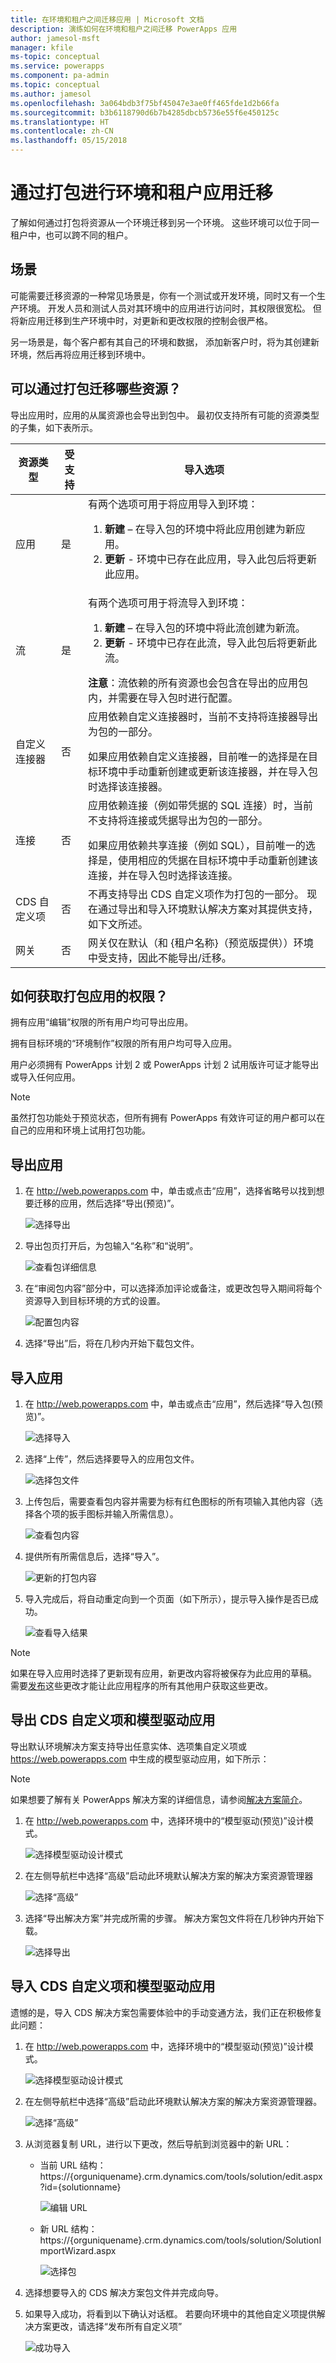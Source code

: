 ```yaml
---
title: 在环境和租户之间迁移应用 | Microsoft 文档
description: 演练如何在环境和租户之间迁移 PowerApps 应用
author: jamesol-msft
manager: kfile
ms-topic: conceptual
ms.service: powerapps
ms.component: pa-admin
ms.topic: conceptual
ms.author: jamesol
ms.openlocfilehash: 3a064bdb3f75bf45047e3ae0ff465fde1d2b66fa
ms.sourcegitcommit: b3b6118790d6b7b4285dbcb5736e55f6e450125c
ms.translationtype: HT
ms.contentlocale: zh-CN
ms.lasthandoff: 05/15/2018
---
```

# <a name="environment-and-tenant-app-migration-through-packaging"></a>通过打包进行环境和租户应用迁移
了解如何通过打包将资源从一个环境迁移到另一个环境。 这些环境可以位于同一租户中，也可以跨不同的租户。

## <a name="the-scenario"></a>场景
可能需要迁移资源的一种常见场景是，你有一个测试或开发环境，同时又有一个生产环境。 开发人员和测试人员对其环境中的应用进行访问时，其权限很宽松。 但将新应用迁移到生产环境中时，对更新和更改权限的控制会很严格。

另一场景是，每个客户都有其自己的环境和数据， 添加新客户时，将为其创建新环境，然后再将应用迁移到环境中。

## <a name="which-resources-can-i-migrate-through-packaging"></a>可以通过打包迁移哪些资源？
导出应用时，应用的从属资源也会导出到包中。  最初仅支持所有可能的资源类型的子集，如下表所示。

| 资源类型 | 受支持 | 导入选项 |
| --- | --- | --- |
| 应用 |是 |有两个选项可用于将应用导入到环境： <ol><li><b>新建</b> – 在导入包的环境中将此应用创建为新应用。</li> <li><b>更新</b> - 环境中已存在此应用，导入此包后将更新此应用。</li></ol> |
| 流 |是 |有两个选项可用于将流导入到环境： <ol><li><b>新建</b> – 在导入包的环境中将此流创建为新流。</li> <li><b>更新</b> - 环境中已存在此流，导入此包后将更新此流。</li></ol> <b>注意</b>：流依赖的所有资源也会包含在导出的应用包内，并需要在导入包时进行配置。 |
| 自定义连接器 |否 |应用依赖自定义连接器时，当前不<b></b>支持将连接器导出为包的一部分。 <p></p> 如果应用依赖自定义连接器，目前唯一的选择是在目标环境中手动重新创建或更新该连接器，并在导入包时选择该连接器。 |
| 连接 |否 |应用依赖连接（例如带凭据的 SQL 连接）时，当前不支持将连接或凭据导出为包的一部分。 <p></p> 如果应用依赖共享连接（例如 SQL），目前唯一的选择是，使用相应的凭据在目标环境中手动重新创建该连接，并在导入包时选择该连接。 |
| CDS 自定义项 |否 |不再支持导出 CDS 自定义项作为打包的一部分。 现在通过导出和导入环境默认解决方案对其提供支持，如下文所述。 |
| 网关 |否 |网关仅在默认（和 {租户名称}（预览版提供））环境中受支持，因此不能导出/迁移。 |

## <a name="how-do-i-get-access-to-packaging-for-my-app"></a>如何获取打包应用的权限？
拥有应用“编辑”权限的所有用户均可导出应用。

拥有目标环境的“环境制作”权限的所有用户均可导入应用。

用户必须拥有 PowerApps 计划 2 或 PowerApps 计划 2 试用版许可证才能导出或导入任何应用。

> [!NOTE]
> 虽然打包功能处于预览状态，但所有拥有 PowerApps 有效许可证的用户都可以在自己的应用和环境上试用打包功能。

## <a name="exporting-an-app"></a>导出应用
1. 在 http://web.powerapps.com 中，单击或点击“应用”，选择省略号以找到想要迁移的应用，然后选择“导出(预览)”。

    ![选择导出](./media/environment-and-tenant-migration/select-export.png)
2. 导出包页打开后，为包输入“名称”和“说明”。

    ![查看包详细信息](./media/environment-and-tenant-migration/package-details.png)
3. 在“审阅包内容”部分中，可以选择添加评论或备注，或更改包导入期间将每个资源导入到目标环境的方式的设置。

    ![配置包内容](./media/environment-and-tenant-migration/export-package-content.png)

4. 选择“导出”后，将在几秒内开始下载包文件。

## <a name="importing-an-app"></a>导入应用
1. 在 http://web.powerapps.com 中，单击或点击“应用”，然后选择“导入包(预览)”。

    ![选择导入](./media/environment-and-tenant-migration/select-import.png)
2. 选择“上传”，然后选择要导入的应用包文件。

    ![选择包文件](./media/environment-and-tenant-migration/select-file.png)
3. 上传包后，需要查看包内容并需要为标有红色图标的所有项输入其他内容（选择各个项的扳手图标并输入所需信息）。

    ![查看包内容](./media/environment-and-tenant-migration/import-package-content.png)
4. 提供所有所需信息后，选择“导入”。

    ![更新的打包内容](./media/environment-and-tenant-migration/import-package-content-dirty.png)
5. 导入完成后，将自动重定向到一个页面（如下所示），提示导入操作是否已成功。

    ![查看导入结果](./media/environment-and-tenant-migration/import-results.png)

> [!NOTE]
>  如果在导入应用时选择了更新现有应用，新更改内容将被保存为此应用的草稿。  需要[发布](http://powerapps.microsoft.com/tutorials/save-publish-app/#publish-an-app)这些更改才能让此应用程序的所有其他用户获取这些更改。
>
>

## <a name="exporting-cds-customizations-and-model-driven-apps"></a>导出 CDS 自定义项和模型驱动应用
导出默认环境解决方案支持导出任意实体、选项集自定义项或 https://web.powerapps.com 中生成的模型驱动应用，如下所示：
> [!NOTE]
>  如果想要了解有关 PowerApps 解决方案的详细信息，请参阅[解决方案简介](../developer/common-data-service/introduction-solutions.md)。
>
>

1. 在 http://web.powerapps.com 中，选择环境中的“模型驱动(预览)”设计模式。

    ![选择模型驱动设计模式](./media/environment-and-tenant-migration/select-model-driven.png)

2. 在左侧导航栏中选择“高级”启动此环境默认解决方案的解决方案资源管理器

    ![选择“高级”](./media/environment-and-tenant-migration/select-advanced.png)

3. 选择“导出解决方案”并完成所需的步骤。  解决方案包文件将在几秒钟内开始下载。

    ![选择导出](./media/environment-and-tenant-migration/select-export-solution.png)

## <a name="importing-cds-customization-and-model-driven-apps"></a>导入 CDS 自定义项和模型驱动应用
遗憾的是，导入 CDS 解决方案包需要体验中的手动变通方法，我们正在积极修复此问题：

1. 在 http://web.powerapps.com 中，选择环境中的“模型驱动(预览)”设计模式。

    ![选择模型驱动设计模式](./media/environment-and-tenant-migration/select-model-driven.png)

2. 在左侧导航栏中选择“高级”启动此环境默认解决方案的解决方案资源管理器。

    ![选择“高级”](./media/environment-and-tenant-migration/select-advanced.png)

3. 从浏览器复制 URL，进行以下更改，然后导航到浏览器中的新 URL：

    * 当前 URL 结构：https://{orguniquename}.crm.dynamics.com/tools/solution/edit.aspx?id={solutionname}

        ![编辑 URL](./media/environment-and-tenant-migration/edit-url.png)

    * 新 URL 结构：https://{orguniquename}.crm.dynamics.com/tools/solution/SolutionImportWizard.aspx

        ![选择包](./media/environment-and-tenant-migration/select-package.png)

4. 选择想要导入的 CDS 解决方案包文件并完成向导。

5. 如果导入成功，将看到以下确认对话框。 若要向环境中的其他自定义项提供解决方案更改，请选择“发布所有自定义项”

    ![成功导入](./media/environment-and-tenant-migration/successful-import.png)
